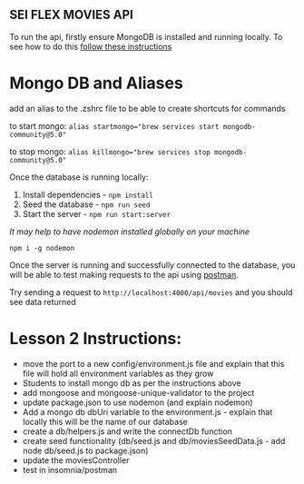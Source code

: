 ## SEI FLEX MOVIES API

To run the api, firstly ensure MongoDB is installed and running locally. To see how to do this [follow these instructions]('https://docs.mongodb.com/manual/installation/')

# Mongo DB and Aliases

add an alias to the .zshrc file to be able to create shortcuts for commands

to start mongo: `alias startmongo="brew services start mongodb-community@5.0"`

to stop mongo: `alias killmongo="brew services stop mongodb-community@5.0"`

Once the database is running locally:

1. Install dependencies - `npm install`
2. Seed the database - `npm run seed`
3. Start the server - `npm run start:server`

<em>It may help to have nodemon installed globally on your machine</em>

`npm i -g nodemon`

Once the server is running and successfully connected to the database, you will be able to test making requests to the api using [postman]('https://www.postman.com/downloads/).

Try sending a request to `http://localhost:4000/api/movies` and you should see data returned

# Lesson 2 Instructions:

- move the port to a new config/environment.js file and explain that this file will hold all environment variables as they grow
- Students to install mongo db as per the instructions above
- add mongoose and mongoose-unique-validator to the project
- update package.json to use nodemon (and explain nodemon)
- Add a mongo db dbUri variable to the environment.js - explain that locally this will be the name of our database
- create a db/helpers.js and write the connectDb function
- create seed functionality (db/seed.js and db/moviesSeedData.js - add node db/seed.js to package.json)
- update the moviesController
- test in insomnia/postman
